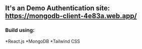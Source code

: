## It's an Demo Authentication site: https://mongodb-client-4e83a.web.app/

### Build using:
*React.js
*MongoDB
*Tailwind CSS
